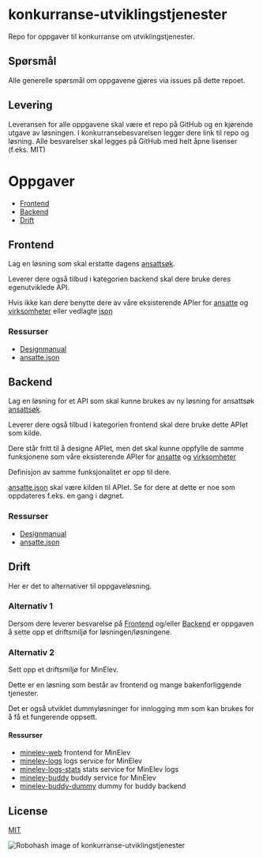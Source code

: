 # konkurranse-utviklingstjenester

Repo for oppgaver til konkurranse om utviklingstjenester.

## Spørsmål

Alle generelle spørsmål om oppgavene gjøres via issues på dette repoet.

## Levering

Leveransen for alle oppgavene skal være et repo på GitHub og en kjørende utgave av løsningen.
I konkurransebesvarelsen legger dere link til repo og løsning.
Alle besvarelser skal legges på GitHub med helt åpne lisenser (f.eks. MIT)

# Oppgaver
- [Frontend](#Frontend)
- [Backend](#Backend)
- [Drift](#Drift)

## Frontend

Lag en løsning som skal erstatte dagens [ansattsøk](http://apps.t-fk.no/ansatte).

Leverer dere også tilbud i kategorien backend skal dere bruke deres egenutviklede API.

Hvis ikke kan dere benytte dere av våre eksisterende APIer for [ansatte](http://ws.t-fk.no/help/persons.html) og [virksomheter](http://ws.t-fk.no/help/departments.html) eller vedlagte [json](data/ansatte.json)

### Ressurser

- [Designmanual](https://designmanual.t-fk.no)
- [ansatte.json](data/ansatte.json)

## Backend

Lag en løsning for et API som skal kunne brukes av ny løsning for ansattsøk [ansattsøk](http://apps.t-fk.no/ansatte).

Leverer dere også tilbud i kategorien frontend skal dere bruke dette APIet som kilde.

Dere står fritt til å designe APIet, men det skal kunne oppfylle de samme funksjonene som våre eksisterende APIer for [ansatte](http://ws.t-fk.no/help/persons.html) og [virksomheter](http://ws.t-fk.no/help/departments.html)

Definisjon av samme funksjonalitet er opp til dere.

[ansatte.json](data/ansatte.json) skal være kilden til APIet. Se for dere at dette er noe som oppdateres f.eks. en gang i døgnet.

### Ressurser

- [Designmanual](https://designmanual.t-fk.no)
- [ansatte.json](data/ansatte.json)

## Drift

Her er det to alternativer til oppgaveløsning.

### Alternativ 1

Dersom dere leverer besvarelse på [Frontend](#Frontend) og/eller [Backend](#Backend) er oppgaven å sette opp et driftsmiljø for løsningen/løsningene.

### Alternativ 2

Sett opp et driftsmiljø for MinElev.

Dette er en løsning som består av frontend og mange bakenforliggende tjenester.

Det er også utviklet dummyløsninger for innlogging mm som kan brukes for å få et fungerende oppsett.

#### Ressurser

- [minelev-web](https://github.com/telemark/minelev-web) frontend for MinElev
- [minelev-logs](https://github.com/telemark/minelev-logs) logs service for MinElev
- [minelev-logs-stats](https://github.com/telemark/minelev-logs-stats) stats service for MinElev logs
- [minelev-buddy](https://github.com/telemark/minelev-buddy) buddy service for MinElev
- [minelev-buddy-dummy](https://github.com/telemark/minelev-buddy-dummy) dummy for buddy backend

## License

[MIT](LICENSE)

![Robohash image of konkurranse-utviklingstjenester](https://robots.kebabstudios.party/konkurranse-utviklingstjenester.png "Robohash image of konkurranse-utviklingstjenester")
